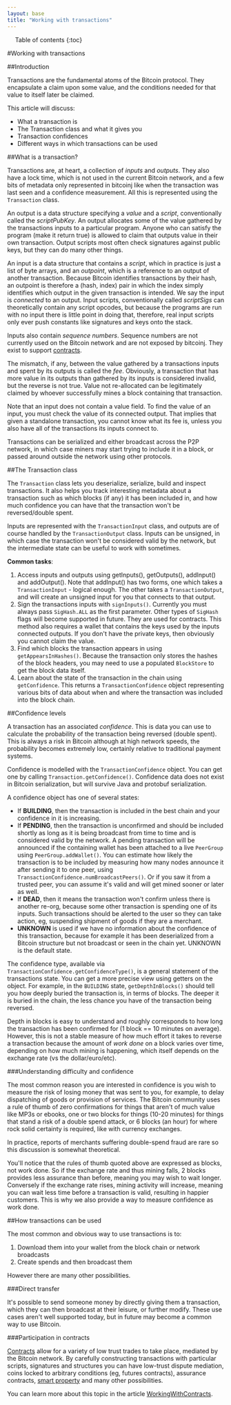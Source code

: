```yaml
---
layout: base
title: "Working with transactions"
---
```


<div markdown="1" id="toc" class="toc"><div markdown="1">

* Table of contents
{:toc}

</div></div>

<div markdown="1" class="toccontent">

#Working with transactions

##Introduction

Transactions are the fundamental atoms of the Bitcoin protocol. They encapsulate a claim upon some value, and the conditions needed for that value to itself later be claimed.

This article will discuss:

 * What a transaction is
 * The Transaction class and what it gives you
 * Transaction confidences
 * Different ways in which transactions can be used

##What is a transaction?

Transactions are, at heart, a collection of _inputs_ and _outputs_. They also have a lock time, which is not used in the current Bitcoin network, and a few bits of metadata only represented in bitcoinj like when the transaction was last seen and a confidence measurement. All this is represented using the `Transaction` class.

An output is a data structure specifying a _value_ and a _script_, conventionally called the _scriptPubKey_. An output allocates some of the value gathered by the transactions inputs to a particular program. Anyone who can satisfy the program (make it return true) is allowed to claim that outputs value in their own transaction. Output scripts most often check signatures against public keys, but they can do many other things.

An input is a data structure that contains a _script_, which in practice is just a list of byte arrays, and an _outpoint_, which is a reference to an output of another transaction. Because Bitcoin identifies transactions by their hash, an outpoint is therefore a (hash, index) pair in which the index simply identifies which output in the given transaction is intended. We say the input is _connected_ to an output. Input scripts, conventionally called _scriptSigs_ can theoretically contain any script opcodes, but because the programs are run with no input there is little point in doing that, therefore, real input scripts only ever push constants like signatures and keys onto the stack.

Inputs also contain _sequence numbers_. Sequence numbers are not currently used on the Bitcoin network and are not exposed by bitcoinj. They exist to support [contracts](https://en.bitcoin.it/wiki/Contracts).

The mismatch, if any, between the value gathered by a transactions inputs and spent by its outputs is called the _fee_. Obviously, a transaction that has more value in its outputs than gathered by its inputs is considered invalid, but the reverse is not true. Value not re-allocated can be legitimately claimed by whoever successfully mines a block containing that transaction.

Note that an input does not contain a value field. To find the value of an input, you must check the value of its connected output. That implies that given a standalone transaction, you cannot know what its fee is, unless you also have all of the transactions its inputs connect to.

Transactions can be serialized and either broadcast across the P2P network, in which case miners may start trying to include it in a block, or passed around outside the network using other protocols.

##The Transaction class

The `Transaction` class lets you deserialize, serialize, build and inspect transactions. It also helps you track interesting metadata about a transaction such as which blocks (if any) it has been included in, and how much confidence you can have that the transaction won't be reversed/double spent.

Inputs are represented with the `TransactionInput` class, and outputs are of course handled by the `TransactionOutput` class. Inputs can be unsigned, in which case the transaction won't be considered valid by the network, but the intermediate state can be useful to work with sometimes.

**Common tasks**:

1. Access inputs and outputs using getInputs(), getOutputs(), addInput() and addOutput(). Note that addInput() has two forms, one which takes a `TransactionInput` - logical enough. The other takes a `TransactionOutput`, and will create an unsigned input for you that connects to that output.
2. Sign the transactions inputs with `signInputs()`. Currently you must always pass `SigHash.ALL` as the first parameter. Other types of `SigHash` flags will become supported in future. They are used for contracts. This method also requires a wallet that contains the keys used by the inputs connected outputs. If you don't have the private keys, then obviously you cannot claim the value.
3. Find which blocks the transaction appears in using `getAppearsInHashes()`. Because the transaction only stores the hashes of the block headers, you may need to use a populated `BlockStore` to get the block data itself.
4. Learn about the state of the transaction in the chain using `getConfidence`. This returns a `TransactionConfidence` object representing various bits of data about when and where the transaction was included into the block chain.

##Confidence levels

A transaction has an associated _confidence_. This is data you can use to calculate the probability of the transaction being reversed (double spent). This is always a risk in Bitcoin although at high network speeds, the probability becomes extremely low, certainly relative to traditional payment systems.

Confidence is modelled with the `TransactionConfidence` object. You can get one by calling `Transaction.getConfidence()`. Confidence data does not exist in Bitcoin serialization, but will survive Java and protobuf serialization. 

A confidence object has one of several states:

* If **BUILDING**, then the transaction is included in the best chain and your confidence in it is increasing.
* If **PENDING**, then the transaction is unconfirmed and should be included shortly as long as it is being broadcast from time to time and is considered valid by the network. A pending transaction will be announced if the containing wallet has been attached to a live `PeerGroup` using `PeerGroup.addWallet()`. You can estimate how likely the transaction is to be included by measuring how many nodes announce it after sending it to one peer, using `TransactionConfidence.numBroadcastPeers()`. Or if you saw it from a trusted peer, you can assume it's valid and will get mined sooner or later as well. 
* If **DEAD**, then it means the transaction won't confirm unless there is another re-org, because some other transaction is spending one of its inputs. Such transactions should be alerted to the user so they can take action, eg, suspending shipment of goods if they are a merchant.
* **UNKNOWN** is used if we have no information about the confidence of this transaction, because for example it has been deserialized from a Bitcoin structure but not broadcast or seen in the chain yet. UNKNOWN is the default state.

The confidence type, available via `TransactionConfidence.getConfidenceType()`, is a general statement of the transactions state. You can get a more precise view using getters on the object. For example, in the `BUILDING` state, `getDepthInBlocks()` should tell you how deeply buried the transaction is, in terms of blocks. The deeper it is buried in the chain, the less chance you have of the transaction being reversed.

Depth in blocks is easy to understand and roughly corresponds to how long the transaction has been confirmed for (1 block == 10 minutes on average). However, this is not a stable measure of how much effort it takes to reverse a transaction because the amount of _work done_ on a block varies over time, depending on how much mining is happening, which itself depends on the exchange rate (vs the dollar/euro/etc).

###Understanding difficulty and confidence

The most common reason you are interested in confidence is you wish to measure the risk of losing money that was sent to you, for example, to delay dispatching of goods or provision of services. The Bitcoin community uses a rule of thumb of zero confirmations for things that aren't of much value like MP3s or ebooks, one or two blocks for things (10-20 minutes) for things that stand a risk of a double spend attack, or 6 blocks (an hour) for where rock solid certainty is required, like with currency exchanges.

In practice, reports of merchants suffering double-spend fraud are rare so this discussion is somewhat theoretical.

You'll notice that the rules of thumb quoted above are expressed as blocks, not work done. So if the exchange rate and thus mining falls, 2 blocks provides less assurance than before, meaning you may wish to wait longer. Conversely if the exchange rate rises, mining activity will increase, meaning you can wait less time before a transaction is valid, resulting in happier customers. This is why we also provide a way to measure confidence as work done.

##How transactions can be used

The most common and obvious way to use transactions is to:

1. Download them into your wallet from the block chain or network broadcasts
2. Create spends and then broadcast them

However there are many other possibilities.

###Direct transfer

It's possible to send someone money by directly giving them a transaction, which they can then broadcast at their leisure, or further modify. These use cases aren't well supported today, but in future may become a common way to use Bitcoin.

###Participation in contracts

[Contracts](https://en.bitcoin.it/wiki/Contracts) allow for a variety of low trust trades to take place, mediated by the Bitcoin network. By carefully constructing transactions with particular scripts, signatures and structures you can have low-trust dispute mediation, coins locked to arbitrary conditions (eg, futures contracts), assurance contracts, [smart property](https://en.bitcoin.it/wiki/Smart_Property) and many other possibilities.

You can learn more about this topic in the article [WorkingWithContracts](working-with-contracts).

</div>

